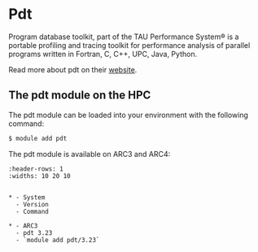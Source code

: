# Pdt

Program database toolkit, part of the TAU Performance System&reg; is a portable profiling and tracing toolkit for performance analysis of parallel programs written in Fortran, C, C++, UPC, Java, Python.

Read more about pdt on their [website](https://www.cs.uoregon.edu/research/tau/home.php).



## The pdt module on the HPC

The pdt module can be loaded into your environment with the following command:

```bash
$ module add pdt
```

The pdt module is available on ARC3 and ARC4:

```{list-table}
:header-rows: 1
:widths: 10 20 10


* - System
  - Version
  - Command

* - ARC3
  - pdt 3.23
  - `module add pdt/3.23`

```